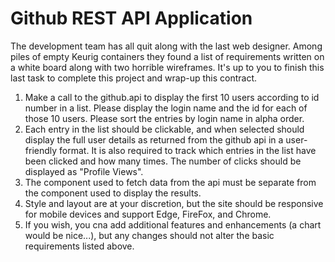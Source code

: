 # Github REST API Application

The development team has all quit along with the last web designer. Among piles of empty Keurig containers they found a list of requirements written on a white board along with two horrible wireframes. It's up to you to finish this last task to complete this project and wrap-up this contract.
1) Make a call to the github.api to display the first 10 users according to id number in a list. Please display the login name and the id for each of those 10 users. Please sort the entries by login name in alpha order.
2) Each entry in the list should be clickable, and when selected should display the full user details as returned from the github api in a user-friendly format. It is also required to track which entries in the list have been clicked and how many times. The number of clicks should be displayed as "Profile Views".
3) The component used to fetch data from the api must be separate from the component used to display the results.
4) Style and layout are at your discretion, but the site should be responsive for mobile devices and support Edge, FireFox, and Chrome.
5) If you wish, you cna add additional features and enhancements (a chart would be nice...), but any changes should not alter the basic requirements listed above.
